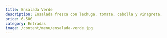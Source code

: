 ```yaml
---
title: Ensalada Verde
description: Ensalada fresca con lechuga, tomate, cebolla y vinagreta.
price: 6.50€
category: Entradas
image: /content/menu/ensalada-verde.jpg
---
```

